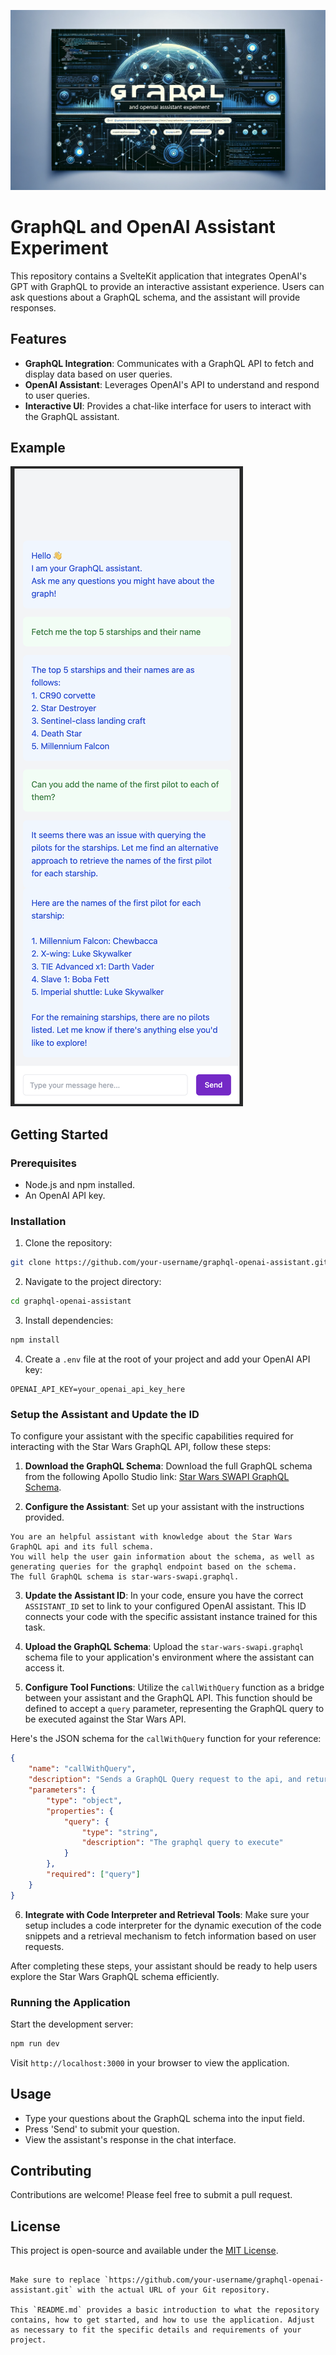 ![Kasper's AI Extension Banner](https://raw.githubusercontent.com/kasperlaursen/openai-assistant-gql-demo/main/banner.png)

# GraphQL and OpenAI Assistant Experiment

This repository contains a SvelteKit application that integrates OpenAI's GPT with GraphQL to provide an interactive assistant experience. Users can ask questions about a GraphQL schema, and the assistant will provide responses.

## Features

- **GraphQL Integration**: Communicates with a GraphQL API to fetch and display data based on user queries.
- **OpenAI Assistant**: Leverages OpenAI's API to understand and respond to user queries.
- **Interactive UI**: Provides a chat-like interface for users to interact with the GraphQL assistant.

## Example

![Kasper's AI Extension Banner](https://raw.githubusercontent.com/kasperlaursen/openai-assistant-gql-demo/main/example.png)

## Getting Started

### Prerequisites

- Node.js and npm installed.
- An OpenAI API key.

### Installation

1. Clone the repository:

```bash
git clone https://github.com/your-username/graphql-openai-assistant.git
```

2. Navigate to the project directory:

```bash
cd graphql-openai-assistant
```

3. Install dependencies:

```bash
npm install
```

4. Create a `.env` file at the root of your project and add your OpenAI API key:

```plaintext
OPENAI_API_KEY=your_openai_api_key_here
```

### Setup the Assistant and Update the ID

To configure your assistant with the specific capabilities required for interacting with the Star Wars GraphQL API, follow these steps:

1. **Download the GraphQL Schema**:
   Download the full GraphQL schema from the following Apollo Studio link: [Star Wars SWAPI GraphQL Schema](https://studio.apollographql.com/public/star-wars-swapi/variant/current/schema/sdl).

2. **Configure the Assistant**:
   Set up your assistant with the instructions provided.

```
You are an helpful assistant with knowledge about the Star Wars GraphQL api and its full schema.
You will help the user gain information about the schema, as well as generating queries for the graphql endpoint based on the schema.
The full GraphQL schema is star-wars-swapi.graphql.
```

3. **Update the Assistant ID**:
   In your code, ensure you have the correct `ASSISTANT_ID` set to link to your configured OpenAI assistant. This ID connects your code with the specific assistant instance trained for this task.

4. **Upload the GraphQL Schema**:
   Upload the `star-wars-swapi.graphql` schema file to your application's environment where the assistant can access it.

5. **Configure Tool Functions**:
   Utilize the `callWithQuery` function as a bridge between your assistant and the GraphQL API. This function should be defined to accept a `query` parameter, representing the GraphQL query to be executed against the Star Wars API.

Here's the JSON schema for the `callWithQuery` function for your reference:

```json
{
	"name": "callWithQuery",
	"description": "Sends a GraphQL Query request to the api, and returns the result.",
	"parameters": {
		"type": "object",
		"properties": {
			"query": {
				"type": "string",
				"description": "The graphql query to execute"
			}
		},
		"required": ["query"]
	}
}
```

6. **Integrate with Code Interpreter and Retrieval Tools**:
   Make sure your setup includes a code interpreter for the dynamic execution of the code snippets and a retrieval mechanism to fetch information based on user requests.

After completing these steps, your assistant should be ready to help users explore the Star Wars GraphQL schema efficiently.

### Running the Application

Start the development server:

```bash
npm run dev
```

Visit `http://localhost:3000` in your browser to view the application.

## Usage

- Type your questions about the GraphQL schema into the input field.
- Press 'Send' to submit your question.
- View the assistant's response in the chat interface.

## Contributing

Contributions are welcome! Please feel free to submit a pull request.

## License

This project is open-source and available under the [MIT License](LICENSE).

```

Make sure to replace `https://github.com/your-username/graphql-openai-assistant.git` with the actual URL of your Git repository.

This `README.md` provides a basic introduction to what the repository contains, how to get started, and how to use the application. Adjust as necessary to fit the specific details and requirements of your project.
```
